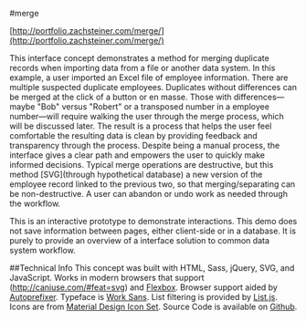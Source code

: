 #merge

[http://portfolio.zachsteiner.com/merge/](http://portfolio.zachsteiner.com/merge/)


This interface concept demonstrates a method for merging duplicate records when importing data from a file or another data system. In this example, a user imported an Excel file of employee information. There are multiple suspected duplicate employees. Duplicates without differences can be merged at the click of a button or en masse. Those with differences&mdash;maybe "Bob" versus "Robert" or a transposed number in a employee number&mdash;will require walking the user through the merge process, which will be discussed later. The result is a process that helps the user feel comfortable the resulting data is clean by providing feedback and transparency through the process. Despite being a manual process, the interface gives a clear path and empowers the user to quickly make informed decisions. Typical merge operations are destructive, but this method [SVG](through hypothetical database) a new version of the employee record linked to the previous two, so that merging/separating can be non-destructive. A user can abandon or undo work as needed through the workflow.

This is an interactive prototype to demonstrate interactions. This demo does not save information between pages, either client-side or in a database. It is purely to provide an overview of a interface solution to common data system workflow.

##Technical Info
This concept was built with HTML, Sass, jQuery, SVG, and JavaScript. Works in modern browsers that support (http://caniuse.com/#feat=svg) and [Flexbox](http://caniuse.com/#feat=flexbox). Browser support aided by [Autoprefixer](https://github.com/postcss/autoprefixer).
Typeface is [Work Sans](http://weiweihuanghuang.github.io/Work-Sans/). List filtering is provided by [List.js](http://www.listjs.com). Icons are from [Material Design Icon Set](https://github.com/google/material-design-icons).
Source Code is available on [Github](https://github.com/zsteiner/merge). 
